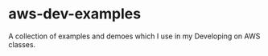 # aws-dev-examples

A collection of examples and demoes which I use in my Developing on AWS classes.
